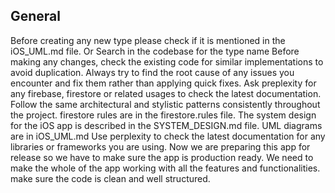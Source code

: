 ## General
Before creating any new type please check if it is mentioned in the iOS_UML.md file. Or Search in the codebase for the type name
Before making any changes, check the existing code for similar implementations to avoid duplication.
Always try to find the root cause of any issues you encounter and fix them rather than applying quick fixes.
Ask preplexity for any firebase, firestore or related usages to check the latest documentation.
Follow the same architectural and stylistic patterns consistently throughout the project.
firestore rules are in the firestore.rules file.
The system design for the iOS app is described in the SYSTEM_DESIGN.md file.
UML diagrams are in iOS_UML.md
Use perplexity to check the latest documentation for any libraries or frameworks you are using.
Now we are preparing this app for release so we have to make sure the app is production ready.
We need to make the whole of the app working with all the features and functionalities.
make sure the code is clean and well structured.
